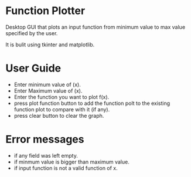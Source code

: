 # Function Plotter

Desktop GUI that plots an input function from minimum value to max value specified by the user.

It is bulit using tkinter and matplotlib.


# User Guide
* Enter minimum value of (x).
* Enter Maximum value of (x).
* Enter the function you want to plot f(x).
* press plot function button to add the function polt to the existing function plot to compare with it (if any). 
* press clear button to clear the graph.

# Error messages
* if any field was left empty.
* if minmum value is bigger than maximum value.
* if input function is not a valid function of x.
